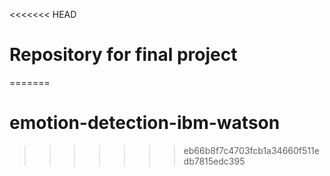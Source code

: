 <<<<<<< HEAD
# Repository for final project
=======
# emotion-detection-ibm-watson
>>>>>>> eb66b8f7c4703fcb1a34660f511edb7815edc395
